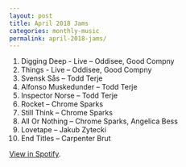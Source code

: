```yaml
---
layout: post
title: April 2018 Jams
categories: monthly-music
permalink: april-2018-jams/
---
```


1. Digging Deep - Live – Oddisee, Good Compny
2. Things - Live – Oddisee, Good Compny
3. Svensk Sås – Todd Terje
4. Alfonso Muskedunder – Todd Terje
5. Inspector Norse – Todd Terje
6. Rocket – Chrome Sparks
7. Still Think – Chrome Sparks
8. All Or Nothing – Chrome Sparks, Angelica Bess
9. Lovetape – Jakub Zytecki
10. End Titles – Carpenter Brut

[View in Spotify][spotify].  

[spotify]: https://open.spotify.com/user/fred.hohman/playlist/6kRvRKJND9QJeRMQ9idaRZ?si=p7rMugcqTXKT6ekrX_NvDw "View in Spotify."